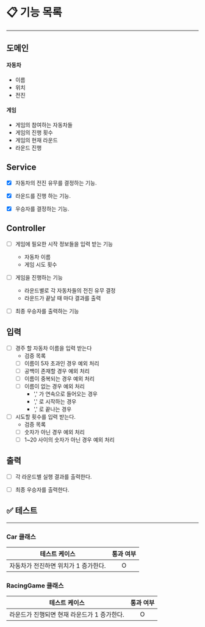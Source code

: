 # 📋 기능 목록

---

## 도메인
#### 자동차
- 이름
- 위치
- 전진 

#### 게임
- 게임의 참여하는 자동차들
- 게임의 진행 횟수
- 게임의 현재 라운드
- 라운드 진행

## Service
- [x] 자동차의 전진 유무를 결정하는 기능.
- [x] 라운드를 진행 하는 기능.
- [x] 우승자를 결정하는 기능.


## Controller
- [ ] 게임에 필요한 시작 정보들을 입력 받는 기능
  - 자동차 이름
  - 게임 시도 횟수
- [ ] 게임을 진행하는 기능
  - 라운드별로 각 자동차들의 전진 유무 결정
  - 라운드가 끝날 때 마다 결과를 출력
- [ ] 최종 우승자를 출력하는 기능



## 입력
- [ ] 경주 할 자동차 이름을 입력 받는다
  - 검증 목록
  - [ ] 이름이 5자 초과인 경우 예외 처리
  - [ ] 공백이 존재할 경우 예외 처리
  - [ ] 이름이 중복되는 경우 예외 처리
  - [ ] 이름이 없는 경우 예외 처리
    - ',' 가 연속으로 들어오는 경우
    - ',' 로 시작하는 경우
    - ',' 로 끝나는 경우

- [ ] 시도할 횟수를 입력 받는다.
  - 검증 목록
  - [ ] 숫자가 아닌 경우 예외 처리
  - [ ] 1~20 사이의 숫자가 아닌 경우 예외 처리

## 출력
- [ ] 각 라운드별 실행 결과를 출력한다.
- [ ] 최종 우승자를 출력한다.


## ✅ 테스트

--- 

### Car 클래스

|        테스트 케이스        | 통과 여부 |
|:---------------------:|:-----:|
| 자동차가 전진하면 위치가 1 증가한다. |   O   |

### RacingGame 클래스

|          테스트 케이스           | 통과 여부 |
|:--------------------------:|:-----:|
| 라운드가 진행되면 현재 라운드가 1 증가한다.  |   O   |

